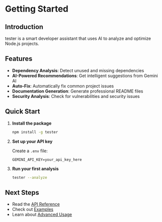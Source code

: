 # Getting Started

## Introduction

tester is a smart developer assistant that uses AI to analyze and optimize Node.js projects.

## Features

- **Dependency Analysis**: Detect unused and missing dependencies
- **AI-Powered Recommendations**: Get intelligent suggestions from Gemini AI
- **Auto-Fix**: Automatically fix common project issues
- **Documentation Generation**: Generate professional README files
- **Security Analysis**: Check for vulnerabilities and security issues

## Quick Start

1. **Install the package**

   ```bash
   npm install -g tester
   ```

2. **Set up your API key**

   Create a `.env` file:
   ```env
   GEMINI_API_KEY=your_api_key_here
   ```

3. **Run your first analysis**

   ```bash
   tester --analyze
   ```

## Next Steps

- Read the [API Reference](../api/README.md)
- Check out [Examples](../examples/README.md)
- Learn about [Advanced Usage](./advanced.md)
